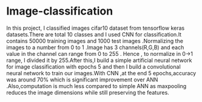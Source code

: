 # Image-classification
In this project, I classified images cifar10 dataset from tensorflow keras datasets.There are total 10 classes and I used CNN for classification.It contains 50000 training images and 1000 test images .Normalizing the images to a number from 0 to 1 .Image has 3 channels(R,G,B) and each value in the channel can range from 0 to 255 . Hence , to normalize in 0->1 range, I divided it by 255.After this,I build a simple artificial neural network for image classification with epochs 5 and then I build a convolutional neural network to train our images.With CNN ,at the end 5 epochs,accuracy was around 70% which is significant improvement over ANN .Also,computation is much less compared to simple ANN as maxpooling reduces the image dimensions while still preserving the features.
